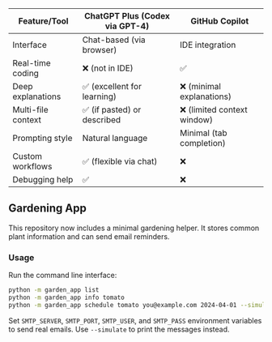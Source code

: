 | Feature/Tool       | ChatGPT Plus (Codex via GPT-4) | GitHub Copilot             |
| ------------------ | ------------------------------ | -------------------------- |
| Interface          | Chat-based (via browser)       | IDE integration            |
| Real-time coding   | ❌ (not in IDE)                 | ✅                          |
| Deep explanations  | ✅ (excellent for learning)     | ❌ (minimal explanations)   |
| Multi-file context | ✅ (if pasted) or described     | ❌ (limited context window) |
| Prompting style    | Natural language               | Minimal (tab completion)   |
| Custom workflows   | ✅ (flexible via chat)          | ❌                          |
| Debugging help     | ✅                              | ❌                          |

## Gardening App

This repository now includes a minimal gardening helper. It stores common plant information and can send email reminders.

### Usage

Run the command line interface:

```bash
python -m garden_app list
python -m garden_app info tomato
python -m garden_app schedule tomato you@example.com 2024-04-01 --simulate
```

Set `SMTP_SERVER`, `SMTP_PORT`, `SMTP_USER`, and `SMTP_PASS` environment variables to send real emails. Use `--simulate` to print the messages instead.
